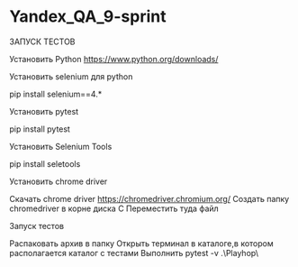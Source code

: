 # Yandex_QA_9-sprint
ЗАПУСК ТЕСТОВ

Установить Python https://www.python.org/downloads/

Установить selenium для python

pip install selenium==4.*

Установить pytest

pip install pytest

Установить Selenium Tools

pip install seletools

Установить chrome driver

Скачать chrome driver https://chromedriver.chromium.org/ Создать папку chromedriver в корне диска С Переместить туда файл

Запуск тестов

Распаковать архив в папку Открыть терминал в каталоге,в котором располагается каталог с тестами Выполнить pytest -v .\Playhop\
